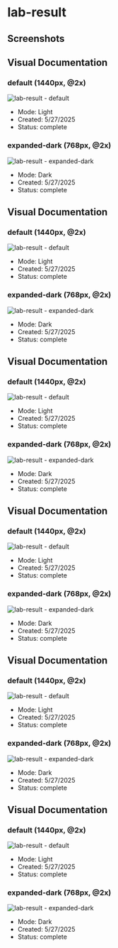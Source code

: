 # lab-result

## Screenshots

## Visual Documentation


### default (1440px, @2x)

![lab-result - default](/docs/screenshots/lab-result/27-May-2025-labresult-default-1440px@2x.png)

- Mode: Light
- Created: 5/27/2025
- Status: complete


### expanded-dark (768px, @2x)

![lab-result - expanded-dark](/docs/screenshots/lab-result/27-May-2025-labresult-expanded-darkmode-768px@2x.png)

- Mode: Dark
- Created: 5/27/2025
- Status: complete


## Visual Documentation


### default (1440px, @2x)

![lab-result - default](/docs/screenshots/lab-result/27-May-2025-labresult-default-1440px@2x.png)

- Mode: Light
- Created: 5/27/2025
- Status: complete


### expanded-dark (768px, @2x)

![lab-result - expanded-dark](/docs/screenshots/lab-result/27-May-2025-labresult-expanded-darkmode-768px@2x.png)

- Mode: Dark
- Created: 5/27/2025
- Status: complete


## Visual Documentation


### default (1440px, @2x)

![lab-result - default](/docs/screenshots/lab-result/27-May-2025-labresult-default-1440px@2x.png)

- Mode: Light
- Created: 5/27/2025
- Status: complete


### expanded-dark (768px, @2x)

![lab-result - expanded-dark](/docs/screenshots/lab-result/27-May-2025-labresult-expanded-darkmode-768px@2x.png)

- Mode: Dark
- Created: 5/27/2025
- Status: complete


## Visual Documentation


### default (1440px, @2x)

![lab-result - default](/docs/screenshots/lab-result/27-May-2025-labresult-default-1440px@2x.png)

- Mode: Light
- Created: 5/27/2025
- Status: complete


### expanded-dark (768px, @2x)

![lab-result - expanded-dark](/docs/screenshots/lab-result/27-May-2025-labresult-expanded-darkmode-768px@2x.png)

- Mode: Dark
- Created: 5/27/2025
- Status: complete


## Visual Documentation


### default (1440px, @2x)

![lab-result - default](/docs/screenshots/lab-result/27-May-2025-labresult-default-1440px@2x.png)

- Mode: Light
- Created: 5/27/2025
- Status: complete


### expanded-dark (768px, @2x)

![lab-result - expanded-dark](/docs/screenshots/lab-result/27-May-2025-labresult-expanded-darkmode-768px@2x.png)

- Mode: Dark
- Created: 5/27/2025
- Status: complete


## Visual Documentation


### default (1440px, @2x)

![lab-result - default](/docs/screenshots/lab-result/27-May-2025-labresult-default-1440px@2x.png)

- Mode: Light
- Created: 5/27/2025
- Status: complete


### expanded-dark (768px, @2x)

![lab-result - expanded-dark](/docs/screenshots/lab-result/27-May-2025-labresult-expanded-darkmode-768px@2x.png)

- Mode: Dark
- Created: 5/27/2025
- Status: complete


